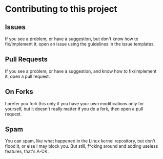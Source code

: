 # Contributing to this project
## Issues
If you see a problem, or have a suggestion, but don't know how to fix/implement it, open an issue using the guidelines in the issue templates.
## Pull Requests
If you see a problem, or have a suggestion, and know how to fix/implement it, open a pull request.
## On Forks
I prefer you fork this only if you have your own modifications only for yourself, but it doesn't really matter if you do a fork, then open a pull request.
## Spam
You can spam, like what happened in the Linux kernel repository, but don't flood it, or else I may block you. But still, f\*cking around and adding useless features, that's A-OK.
